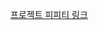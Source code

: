 [프로젝트 피피티 링크](https://docs.google.com/presentation/d/16asRD2tiPGQ6jYGUjZxoVASsk9sjAlRz/edit?usp=sharing&ouid=113217696985666055140&rtpof=true&sd=true)
